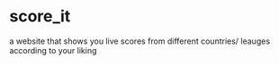 # score_it
a website that shows you live scores from different countries/ leauges according to your liking
